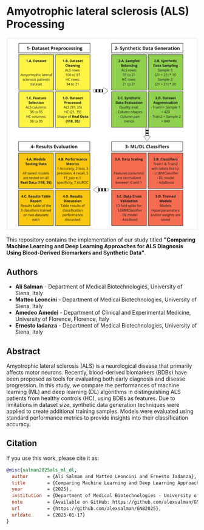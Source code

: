 Amyotrophic lateral sclerosis (ALS) Processing
==============================

![Abstract](abstract.jpg)

This repository contains the implementation of our study titled **"Comparing Machine Learning and Deep Learning Approaches for ALS Diagnosis Using Blood-Derived Biomarkers and Synthetic Data"**.

## Authors

- **Ali Salman** - Department of Medical Biotechnologies, University of Siena, Italy
- **Matteo Leoncini** - Department of Medical Biotechnologies, University of Siena, Italy
- **Amedeo Amedei** - Department of Clinical and Experimental Medicine, University of Florence, Florence, Italy
- **Ernesto Iadanza** - Department of Medical Biotechnologies, University of Siena, Italy

## Abstract

Amyotrophic lateral sclerosis (ALS) is a neurological disease that primarily affects motor neurons. Recently, blood-derived biomarkers (BDBs) have been proposed as tools for evaluating both early diagnosis and disease progression. In this study, we compare the performances of machine learning (ML) and deep learning (DL) algorithms in distinguishing ALS patients from healthy controls (HC), using BDBs as features. Due to limitations in dataset size, synthetic data generation techniques were applied to create additional training samples. Models were evaluated using standard performance metrics to provide insights into their classification accuracy.

## Citation

If you use this work, please cite it as:

```bibtex
@misc{salman2025als_ml_dl,
  author       = {Ali Salman and Matteo Leoncini and Ernesto Iadanza},
  title        = {Comparing Machine Learning and Deep Learning Approaches for ALS Diagnosis Using Blood-Derived Biomarkers and Synthetic Data},
  year         = {2025},
  institution  = {Department of Medical Biotechnologies - University of Siena, Siena, Italy},
  note         = {Available on GitHub: https://github.com/alexsalman/GNB2025},
  url          = {https://github.com/alexsalman/GNB2025},
  urldate      = {2025-01-17}
}

